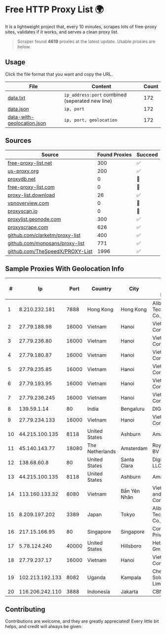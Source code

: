
# Free HTTP Proxy List 🌍

It is a lightweight project that, every 10 minutes, scrapes lots of free-proxy sites, validates if it works, and serves a clean proxy list.


> Scraper found **4619** proxies at the latest update. Usable proxies are below.

## Usage

Click the file format that you want and copy the URL.


|File|Content|Count|
|----|-------|-----|
|[data.txt](https://raw.githubusercontent.com/themiralay/Proxy-List-World/master/data.txt)|`ip_address:port` combined (seperated new line)|172|
|[data.json](https://raw.githubusercontent.com/themiralay/Proxy-List-World/master/data.json)|`ip, port`|172|
|[data-with-geolocation.json](https://raw.githubusercontent.com/themiralay/Proxy-List-World/master/data-with-geolocation.json)|`ip, port, geolocation`|172|

## Sources

|Source|Found Proxies|Succeed|
|------|-------------|-------|
|[free-proxy-list.net](https://free-proxy-list.net)|300|✅|
|[us-proxy.org](https://www.us-proxy.org)|200|✅|
|[proxydb.net](http://proxydb.net)|0|🚫|
|[free-proxy-list.com](https://free-proxy-list.com/?page=&port=&type%5B%5D=http&type%5B%5D=https&up_time=0&search=Search)|0|🚫|
|[proxy-list.download](https://www.proxy-list.download/HTTP)|26|✅|
|[vpnoverview.com](https://vpnoverview.com/privacy/anonymous-browsing/free-proxy-servers)|0|🚫|
|[proxyscan.io](https://www.proxyscan.io)|0|🚫|
|[proxylist.geonode.com](https://proxylist.geonode.com/api/proxy-list?limit=300&page=1&sort_by=lastChecked&sort_type=desc&protocols=http,https)|300|✅|
|[proxyscrape.com](https://api.proxyscrape.com/v2/?request=displayproxies&protocol=http&timeout=10000&country=all&ssl=all&anonymity=all)|626|✅|
|[github.com/clarketm/proxy-list](https://raw.githubusercontent.com/clarketm/proxy-list/master/proxy-list-raw.txt)|400|✅|
|[github.com/monosans/proxy-list](https://raw.githubusercontent.com/monosans/proxy-list/main/proxies/http.txt)|771|✅|
|[github.com/TheSpeedX/PROXY-List](https://raw.githubusercontent.com/TheSpeedX/PROXY-List/master/http.txt)|1996|✅|


## Sample Proxies With Geolocation Info

|#|Ip|Port|Country|City|Internet Service Provider|
|-|--|----|-------|----|-------------------------|
|1|8.210.232.181|7888|Hong Kong|Hong Kong|Alibaba (US) Technology Co., Ltd.|
|2|27.79.188.98|16000|Vietnam|Hanoi|Viettel Corporation|
|3|27.79.236.80|16000|Vietnam|Hanoi|Viettel Corporation|
|4|27.79.180.87|16000|Vietnam|Hanoi|Viettel Corporation|
|5|27.79.235.85|16000|Vietnam|Hanoi|Viettel Corporation|
|6|27.79.193.95|16000|Vietnam|Hanoi|Viettel Corporation|
|7|27.79.236.245|16000|Vietnam|Hanoi|Viettel Corporation|
|8|139.59.1.14|80|India|Bengaluru|DIGITALOCEAN|
|9|27.79.234.133|16000|Vietnam|Hanoi|Viettel Corporation|
|10|44.215.100.135|8118|United States|Ashburn|Amazon.com|
|11|45.140.143.77|18080|The Netherlands|Amsterdam|RoyaleHosting BV|
|12|138.68.60.8|80|United States|Santa Clara|DigitalOcean, LLC|
|13|44.215.100.135|8118|United States|Ashburn|Amazon.com|
|14|113.160.133.32|8080|Vietnam|Bẩn Yên Nhân|VietNam Post and Telecom Corporation|
|15|8.209.197.202|3389|Japan|Tokyo|Alibaba (US) Technology Co., Ltd.|
|16|217.15.166.95|80|Singapore|Singapore|Contabo Asia Private Limited|
|17|5.78.124.240|40000|United States|Hillsboro|Hetzner Online GmbH|
|18|27.79.237.17|16000|Vietnam|Hanoi|Viettel Corporation|
|19|102.213.192.133|8082|Uganda|Kampala|Cheetahnet Solutions Limited|
|20|116.206.242.110|3888|Indonesia|Jakarta|CBN|



## Contributing

Contributions are welcome, and they are greatly appreciated! Every
little bit helps, and credit will always be given.

